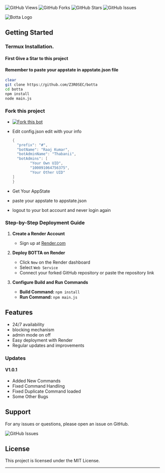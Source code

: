 ![GitHub Views](https://komarev.com/ghpvc/?username=Z3R0SEC&label=comits&color=blue&style=flat-square)
![GitHub Forks](https://img.shields.io/github/forks/Z3R0SEC/botta?style=flat-square)
![GitHub Stars](https://img.shields.io/github/stars/Z3R0SEC/botta?style=flat-square)
![GitHub Issues](https://img.shields.io/github/issues/z3r0sec/botta?style=flat-square)


![Botta Logo](https://i.ibb.co/82yBBmk/IMG-20240716-225948.jpg)


## Getting Started
### Termux Installation.
#### First Give a Star to this project 
#### Remember to paste your appstate in appstate.json file
```bash
clear
git clone https://github.com/Z3R0SEC/botta
cd botta
npm install
node main.js
```

### Fork this project
* [![Fork this bot](https://img.shields.io/badge/Fork%20this%20project-%23ff0000.svg?style=flat-square&logo=github)](https://github.com/Z3R0SEC/botta)
* Edit config.json edit with your info

  ```java
  {
    "prefix": "#",
    "botName": "Raaj Kumar",
    "botAdminName": "Thabanii",
    "botAdmins": [
          "Your Own UID",
          "100091064756375",
          "Your Other UID"
  ]
  }
* Get Your AppState
* paste your appstate to appstate.json
* logout to your bot account and never login again


### Step-by-Step Deployment Guide

1. **Create a Render Account**
   - Sign up at [Render.com](https://render.com)

2. **Deploy BOTTA on Render**
   - Click `New` on the Render dashboard
   - Select `Web Service`
   - Connect your forked GitHub repository or paste the repository link

3. **Configure Build and Run Commands**
   - **Build Command:** `npm install`
   - **Run Command:** `npm main.js`

## Features
- 24/7 availability
- blocking mechanism
- admin mode on off
- Easy deployment with Render
- Regular updates and improvements

### Updates
#### V1.0.1
* Added New Commands
* Fixed Command Handling
* Fixed Duplicate Command loaded
* Some Other Bugs

## Support
For any issues or questions, please open an issue on GitHub.

![GitHub Issues](https://img.shields.io/github/issues/z3r0sec/botta?style=flat-square)

## License
This project is licensed under the MIT License.

---
